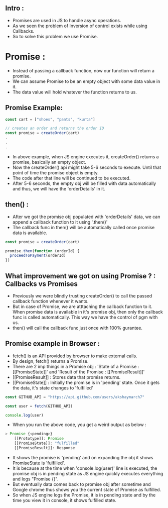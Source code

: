 ## Intro :

- Promises are used in JS to handle async operations.
- As we seen the problem of Inversion of control exists while using Callbacks.
- So to solve this problem we use Promise.

# Promise :

- Instead of passing a callback function, now our function will return a promise.
- We can assume Promise to be an empty object with some data value in it. 
- The data value will hold whatever the function returns to us.

## Promise Example:

```js
const cart = ["shoes", "pants", "kurta"]

// creates an order and returns the order ID
const promise = createOrder(cart)
.
.
.
```
- In above example, when JS engine executes it, createOrder() returns a promise, basically an empty object. 
- Now the createOrder() api might take 5-6 seconds to execute. Until that point of time the promise object is empty.
- The code after that line will be continued to be executed.
- After 5-6 seconds, the empty obj will be filled with data automatically and thus, we will have the 'orderDetails' in it.

## then() :

- After we got the promise obj populated with 'orderDetails' data, we can append a callback function to it using '.then()'
- The callback func in then() will be automatically called once promise data is available.

```js
const promise = createOrder(cart)

promise.then(function (orderId) {
  proceedToPayment(orderId)
})
```

## What improvement we got on using Promise ? : Callbacks vs Promises

- Previously we were blindly trusting createOrder() to call the passed callback function whenever it wants.
- But in case of Promise, we are atttaching the callback function to it. When promise data is available in it's promise obj, then only the callback func is called automatically. This way we have the control of pgm with us.
- then() will call the callback func just once with 100% gurantee.

## Promise example in Browser :

- fetch() is an API provided by browser to make external calls.
- By design, fetch() returns a Promise.
- There are 2 imp things in a Promise obj : 'State of a Promise : [[PromiseState]]' and 'Result of the Promise : [[PromiseResult]]'
- [[PromiseResult]] : Stores data that promise returns.
- [[PromiseState]] : Initially the promise is in 'pending' state. Once it gets the data, it's state changes to 'fulfilled'

```js
const GITHUB_API = "https://api.github.com/users/akshaymarch7"

const user = fetch(GITHUB_API)

console.log(user)
```
- When you run the above code, you get a weird output as below :

```js
> Promise {<pending>}
    [[Prototype]]: Promise
    [[PromiseState]]: "fulfilled"
    [[PromiseResult]]: Response
```
- It shows the promise is 'pending' and on expanding the obj it shows PromiseState is 'fulfilled'.
- It is because at the time when 'console.log(user)' line is executed, the promise obj is in pending state as JS engine quickly executes everything and logs "Promise {<pending>}".
- But eventually data comes back to promise obj after sometime and Google chrome thus shows you the current state of Promise as fulfilled.
- So when JS engine logs the Promise, it is in pending state and by the time you view it in console, it shows fulfilled state.
























